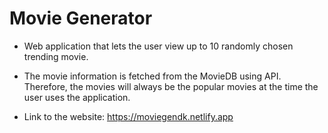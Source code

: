# Movie Generator


- Web application that lets the user view up to 10 randomly chosen trending movie.

- The movie information is fetched from the MovieDB using API. Therefore, the movies will always be the popular movies at the time the user uses the application.

- Link to the website: https://moviegendk.netlify.app


